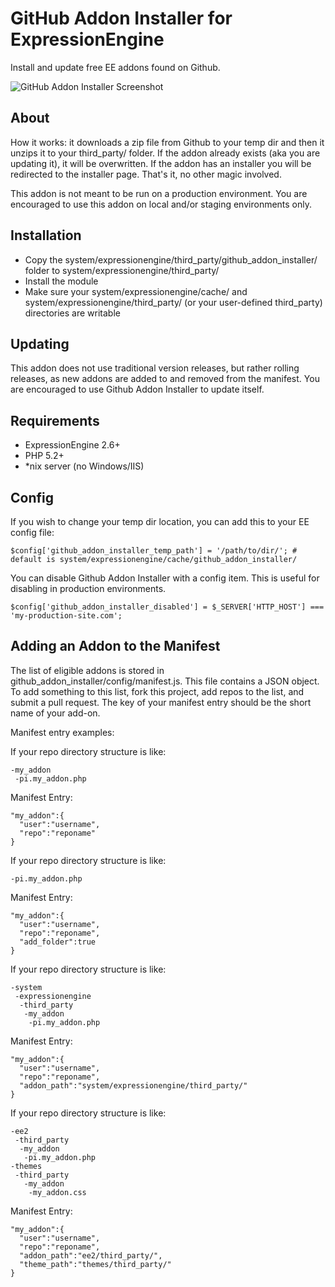 # GitHub Addon Installer for ExpressionEngine

Install and update free EE addons found on Github.

![GitHub Addon Installer Screenshot](http://f.cl.ly/items/0b1z031o2l3g2X221E1Z/Screen%20shot%202011-07-04%20at%2012.09.38%20PM.png)

## About

How it works: it downloads a zip file from Github to your temp dir and then it unzips it to your third_party/ folder. If the addon already exists (aka you are updating it), it will be overwritten. If the addon has an installer you will be redirected to the installer page. That's it, no other magic involved.

This addon is not meant to be run on a production environment. You are encouraged to use this addon on local and/or staging environments only.

## Installation

* Copy the system/expressionengine/third_party/github_addon_installer/ folder to system/expressionengine/third_party/
* Install the module
* Make sure your system/expressionengine/cache/ and system/expressionengine/third_party/ (or your user-defined third_party) directories are writable

## Updating

This addon does not use traditional version releases, but rather rolling releases, as new addons are added to and removed from the manifest. You are encouraged to use Github Addon Installer to update itself.

## Requirements

* ExpressionEngine 2.6+
* PHP 5.2+
* *nix server (no Windows/IIS)

## Config

If you wish to change your temp dir location, you can add this to your EE config file:

    $config['github_addon_installer_temp_path'] = '/path/to/dir/'; # default is system/expressionengine/cache/github_addon_installer/

You can disable Github Addon Installer with a config item. This is useful for disabling in production environments.

    $config['github_addon_installer_disabled'] = $_SERVER['HTTP_HOST'] === 'my-production-site.com';

## Adding an Addon to the Manifest

The list of eligible addons is stored in github_addon_installer/config/manifest.js. This file contains a JSON object. To add something to this list, fork this project, add repos to the list, and submit a pull request. The key of your manifest entry should be the short name of your add-on.

Manifest entry examples:

If your repo directory structure is like:

    -my_addon
     -pi.my_addon.php

Manifest Entry:

    "my_addon":{
      "user":"username",
      "repo":"reponame"
    }

If your repo directory structure is like:

    -pi.my_addon.php

Manifest Entry:

    "my_addon":{
      "user":"username",
      "repo":"reponame",
      "add_folder":true
    }

If your repo directory structure is like:

    -system
     -expressionengine
      -third_party
       -my_addon
        -pi.my_addon.php

Manifest Entry:

    "my_addon":{
      "user":"username",
      "repo":"reponame",
      "addon_path":"system/expressionengine/third_party/"
    }

If your repo directory structure is like:

    -ee2
     -third_party
      -my_addon
       -pi.my_addon.php
    -themes
     -third_party
       -my_addon
        -my_addon.css

Manifest Entry:

    "my_addon":{
      "user":"username",
      "repo":"reponame",
      "addon_path":"ee2/third_party/",
      "theme_path":"themes/third_party/"
    }
